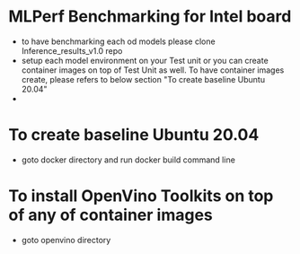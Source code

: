 # MLPerf Benchmarking for Intel board
- to have benchmarking each od models please clone Inference_results_v1.0 repo
- setup each model environment on your Test unit or you can create container images on top of Test Unit as well. To have container images create, please refers to below section "To create baseline Ubuntu 20.04"
-
# To create baseline Ubuntu 20.04 
- goto docker directory and run docker build command line

# To install OpenVino Toolkits on top of any of container images
- goto openvino directory
